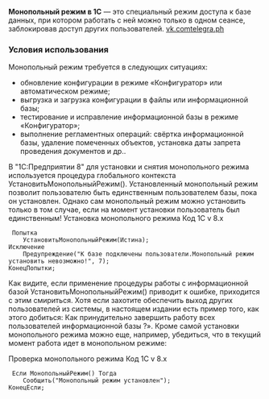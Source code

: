 **Монопольный режим в 1С** — это специальный режим доступа к базе данных, при котором работать с ней можно только в одном сеансе, заблокировав доступ других пользователей. [vk.com](https://vk.com/wall-181739562_303)[telegra.ph](https://telegra.ph/Kak-zapustit-programmu-1S-v-monopolnom-rezhime-Monopolnyj-rezhim-v-1S-polnoe-pogruzhenie-07-31)

### Условия использования

Монопольный режим требуется в следующих ситуациях:

- обновление конфигурации в режиме «Конфигуратор» или автоматическом режиме;
- выгрузка и загрузка конфигурации в файлы или информационной базы;
- тестирование и исправление информационной базы в режиме «Конфигуратор»;
- выполнение регламентных операций: свёртка информационной базы, удаление помеченных объектов, установка даты запрета проведения документов и др..

В "1С:Предприятии 8" для установки и снятия монопольного режима используется процедура глобального контекста УстановитьМонопольныйРежим().
Установленный монопольный режим позволит пользователю быть единственным пользователем базы, пока он установлен. Однако сам монопольный режим можно установить только в том случае, если на момент установки пользователь был единственным!
Установка монопольного режима
Код 1C v 8.х
```
 Попытка
	УстановитьМонопольныйРежим(Истина);
Исключение
	Предупреждение("К базе подключены пользователи.Монопольный режим установить невозможно!", 7);
КонецПопытки;
```   


Как видите, если применение процедуры работы с информационной базой УстановитьМонопольныйРежим() приводит к ошибке, приходится с этим смириться. Хотя если захотите обеспечить выход других пользователей из системы, в настоящем издании есть пример того, как этого добиться: Как принудительно завершить работу всех пользователей информационной базы ?».
Кроме самой установки монопольного режима можно еще, например, убедиться, что в текущий момент работа идет в монопольном режиме:

Проверка монопольного режима
Код 1C v 8.х
```
 Если МонопольныйРежим() Тогда
	Сообщить("Монопольный режим установлен");
КонецЕсли;
```
